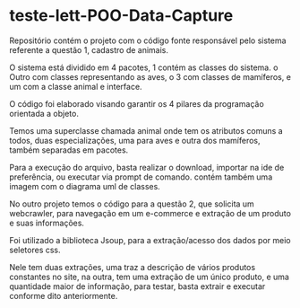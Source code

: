 # teste-lett-POO-Data-Capture
Repositório contém o projeto com o código fonte responsável pelo sistema referente a questão 1, cadastro de animais. 

O sistema está dividido em 4 pacotes, 1 contém as classes do sistema. o Outro com classes representando as aves, o 3 com classes de mamíferos, e um com a classe animal e interface.

O código foi elaborado visando garantir os 4 pilares da programação orientada a objeto. 

Temos uma superclasse chamada animal onde tem os atributos comuns a todos, duas especializações, uma para aves e outra dos mamíferos, também separadas em pacotes. 

Para a execução do arquivo, basta realizar o download, importar na ide de preferência, ou executar via prompt de comando.
contém também uma imagem com o diagrama uml de classes.

No outro projeto temos o código para a questão 2, que solicita um webcrawler, para navegação em um e-commerce e extração de um produto e suas informações.

Foi utilizado a biblioteca Jsoup, para a extração/acesso dos dados por meio seletores css.

Nele tem duas extrações, uma traz a descrição de vários produtos constantes no site, na outra, tem uma extração de um único produto, e uma quantidade maior de informação, para testar, basta extrair e executar conforme dito anteriormente.
